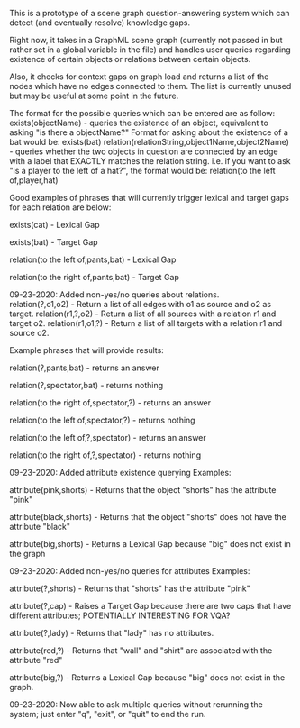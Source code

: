 This is a prototype of a scene graph question-answering system which can detect (and eventually resolve) knowledge gaps.

Right now, it takes in a GraphML scene graph (currently not passed in but rather set in a global variable in the file) and handles user queries regarding existence of certain objects or relations between certain objects.

Also, it checks for context gaps on graph load and returns a list of the nodes which have no edges connected to them.  The list is currently unused but may be useful at some point in the future.

The format for the possible queries which can be entered are as follow:
    exists(objectName) - queries the existence of an object, equivalent to asking "is there a objectName?"  Format for asking about the existence of a bat would be: exists(bat)
    relation(relationString,object1Name,object2Name) - queries whether the two objects in question are connected by an edge with a label that EXACTLY matches the relation string.  i.e. if you want to ask "is a player to the left of a hat?", the format would be:
    relation(to the left of,player,hat)

Good examples of phrases that will currently trigger lexical and target gaps for each relation are below:

exists(cat) - Lexical Gap

exists(bat) - Target Gap

relation(to the left of,pants,bat) - Lexical Gap

relation(to the right of,pants,bat) - Target Gap


09-23-2020: Added non-yes/no queries about relations.  
relation(?,o1,o2) - Return a list of all edges with o1 as source and o2 as target.
relation(r1,?,o2) - Return a list of all sources with a relation r1 and target o2.
relation(r1,o1,?) - Return a list of all targets with a relation r1 and source o2.

Example phrases that will provide results:

relation(?,pants,bat) - returns an answer

relation(?,spectator,bat) - returns nothing

relation(to the right of,spectator,?) - returns an answer

relation(to the left of,spectator,?) - returns nothing

relation(to the left of,?,spectator) - returns an answer

relation(to the right of,?,spectator) - returns nothing


09-23-2020: Added attribute existence querying
Examples:

attribute(pink,shorts) - Returns that the object "shorts" has the attribute "pink"

attribute(black,shorts) - Returns that the object "shorts" does not have the attribute "black"

attribute(big,shorts) - Returns a Lexical Gap because "big" does not exist in the graph

09-23-2020: Added non-yes/no queries for attributes
Examples:

attribute(?,shorts) - Returns that "shorts" has the attribute "pink"

attribute(?,cap) - Raises a Target Gap because there are two caps that have different attributes; POTENTIALLY INTERESTING FOR VQA?

attribute(?,lady) - Returns that "lady" has no attributes.

attribute(red,?) - Returns that "wall" and "shirt" are associated with the attribute "red"

attribute(big,?) - Returns a Lexical Gap because "big" does not exist in the graph.

09-23-2020: Now able to ask multiple queries without rerunning the system; just enter "q", "exit", or "quit" to end the run.